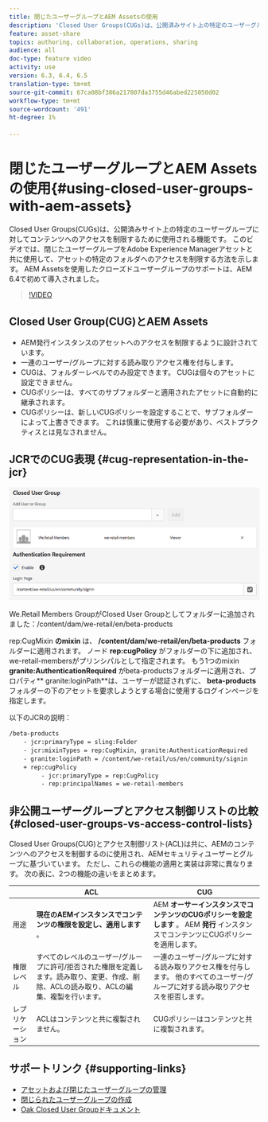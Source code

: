 ```yaml
---
title: 閉じたユーザーグループとAEM Assetsの使用
description: 'Closed User Groups(CUGs)は、公開済みサイト上の特定のユーザーグループに対してコンテンツへのアクセスを制限するために使用される機能です。 このビデオでは、閉じたユーザーグループをAdobe Experience Managerアセットと共に使用して、アセットの特定のフォルダへのアクセスを制限する方法を示します。 AEM Assetsを使用したクローズドユーザーグループのサポートは、AEM 6.4で初めて導入されました。 '
feature: asset-share
topics: authoring, collaboration, operations, sharing
audience: all
doc-type: feature video
activity: use
version: 6.3, 6.4, 6.5
translation-type: tm+mt
source-git-commit: 67ca08bf386a217807da3755d46abed225050d02
workflow-type: tm+mt
source-wordcount: '491'
ht-degree: 1%

---
```



# 閉じたユーザーグループとAEM Assetsの使用{#using-closed-user-groups-with-aem-assets}

Closed User Groups(CUGs)は、公開済みサイト上の特定のユーザーグループに対してコンテンツへのアクセスを制限するために使用される機能です。 このビデオでは、閉じたユーザーグループをAdobe Experience Managerアセットと共に使用して、アセットの特定のフォルダへのアクセスを制限する方法を示します。 AEM Assetsを使用したクローズドユーザーグループのサポートは、AEM 6.4で初めて導入されました。

>[!VIDEO](https://video.tv.adobe.com/v/22155?quality=9&learn=on)

## Closed User Group(CUG)とAEM Assets

* AEM発行インスタンスのアセットへのアクセスを制限するように設計されています。
* 一連のユーザー/グループに対する読み取りアクセス権を付与します。
* CUGは、フォルダーレベルでのみ設定できます。 CUGは個々のアセットに設定できません。
* CUGポリシーは、すべてのサブフォルダーと適用されたアセットに自動的に継承されます。
* CUGポリシーは、新しいCUGポリシーを設定することで、サブフォルダーによって上書きできます。 これは慎重に使用する必要があり、ベストプラクティスとは見なされません。

## JCRでのCUG表現 {#cug-representation-in-the-jcr}

![JCRでのCUG表現](assets/closed-user-groups/folder-properties-closed-user-groups.png)

We.Retail Members GroupがClosed User Groupとしてフォルダーに追加されました：/content/dam/we-retail/en/beta-products

rep:CugMixin **のmixin** は、 **/content/dam/we-retail/en/beta-products** フォルダーに適用されます。 ノード **rep:cugPolicy** がフォルダーの下に追加され、we-retail-membersがプリンシパルとして指定されます。 もう1つのmixin **granite:AuthenticationRequired** がbeta-productsフォルダーに適用され、プロパティ** granite:loginPath**は、ユーザーが認証されずに、 **beta-products** フォルダーの下のアセットを要求しようとする場合に使用するログインページを指定します。

以下のJCRの説明：

```xml
/beta-products
    - jcr:primaryType = sling:Folder
    - jcr:mixinTypes = rep:CugMixin, granite:AuthenticationRequired
    - granite:loginPath = /content/we-retail/us/en/community/signin
    + rep:cugPolicy
         - jcr:primaryType = rep:CugPolicy
         - rep:principalNames = we-retail-members
```

## 非公開ユーザーグループとアクセス制御リストの比較 {#closed-user-groups-vs-access-control-lists}

Closed User Groups(CUG)とアクセス制御リスト(ACL)は共に、AEMのコンテンツへのアクセスを制御するのに使用され、AEMセキュリティユーザーとグループに基づいています。 ただし、これらの機能の適用と実装は非常に異なります。 次の表に、2つの機能の違いをまとめます。

|  | ACL | CUG |
| ----------------- | -------------------------------------------------------------------------------------------------------------------------------- | ----------------------------------------------------------------------------------------------------------------------------- |
| 用途 | **現在のAEMインスタンスでコンテンツの権限を設定し、適用します** 。 | AEM **オーサーインスタンスでコンテンツのCUGポリシーを設定します** 。 AEM **発行** インスタンスでコンテンツにCUGポリシーを適用します。 |
| 権限レベル | すべてのレベルのユーザー/グループに許可/拒否された権限を定義します。読み取り、変更、作成、削除、ACLの読み取り、ACLの編集、複製を行います。 | 一連のユーザー/グループに対する読み取りアクセス権を付与します。 他のすべてのユーザー/グループに対する読み取りアクセスを拒否します。 |
| レプリケーション | ACLはコンテンツと共に複製されません。 | CUGポリシーはコンテンツと共に複製されます。 |

## サポートリンク {#supporting-links}

* [アセットおよび閉じたユーザーグループの管理](https://helpx.adobe.com/experience-manager/6-5/assets/using/managing-assets-touch-ui.html#ClosedUserGroup)
* [閉じられたユーザーグループの作成](https://helpx.adobe.com/experience-manager/6-5/sites/administering/using/cug.html)
* [Oak Closed User Groupドキュメント](https://jackrabbit.apache.org/oak/docs/security/authorization/cug.html)
